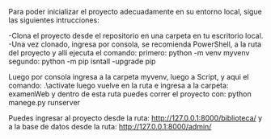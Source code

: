 Para poder inicializar el proyecto adecuadamente en su entorno local, sigue las siguientes intrucciones:

-Clona el proyecto desde el repositorio en una carpeta en tu escritorio local.
-Una vez clonado, ingresa por consola, se recomienda PowerShell, a la ruta del proyecto y allí ejecuta el comando:
    primero:     python -m venv myvenv
    segundo:     python -m pip isntall -upgrade pip

Luego por consola ingresa a la carpeta myvenv, luego a Script, y aqui el comando: .\activate
luego vuelve en la ruta e ingresa a la carpeta: examenWeb y dentro de esta ruta puedes correr el proyecto con:  python manege.py runserver


Puedes ingresar al proyecto desde la ruta: 
http://127.0.0.1:8000/biblioteca/
y a la base de datos desde la ruta: 
http://127.0.0.1:8000/admin/
